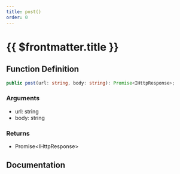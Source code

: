 ```yaml
---
title: post()
order: 0
---
```


# {{ $frontmatter.title }}

## Function Definition

```ts
public post(url: string, body: string): Promise<IHttpResponse>;
```

### Arguments

* url: string
* body: string

### Returns

* Promise\<IHttpResponse\>

## Documentation

<!--@include: ./parts/post.md-->
